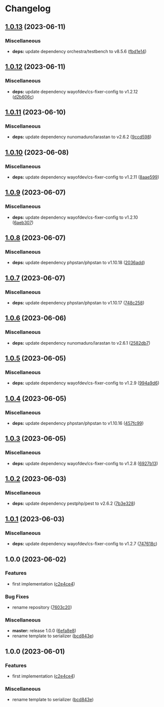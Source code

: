# Changelog

## [1.0.13](https://github.com/wayofdev/laravel-jms-serializer/compare/v1.0.12...v1.0.13) (2023-06-11)


### Miscellaneous

* **deps:** update dependency orchestra/testbench to v8.5.6 ([fbd1e14](https://github.com/wayofdev/laravel-jms-serializer/commit/fbd1e14a87b6ea3b947da660e2cf0b7f923af956))

## [1.0.12](https://github.com/wayofdev/laravel-jms-serializer/compare/v1.0.11...v1.0.12) (2023-06-11)


### Miscellaneous

* **deps:** update dependency wayofdev/cs-fixer-config to v1.2.12 ([d2b606c](https://github.com/wayofdev/laravel-jms-serializer/commit/d2b606c21fe021e282f4f31034154da384d37f60))

## [1.0.11](https://github.com/wayofdev/laravel-jms-serializer/compare/v1.0.10...v1.0.11) (2023-06-10)


### Miscellaneous

* **deps:** update dependency nunomaduro/larastan to v2.6.2 ([9ccd598](https://github.com/wayofdev/laravel-jms-serializer/commit/9ccd5988cba028141858902fad441ae8b0048c48))

## [1.0.10](https://github.com/wayofdev/laravel-jms-serializer/compare/v1.0.9...v1.0.10) (2023-06-08)


### Miscellaneous

* **deps:** update dependency wayofdev/cs-fixer-config to v1.2.11 ([8aae599](https://github.com/wayofdev/laravel-jms-serializer/commit/8aae599d593a2cbfb9c514003592a7a57f2af8b0))

## [1.0.9](https://github.com/wayofdev/laravel-jms-serializer/compare/v1.0.8...v1.0.9) (2023-06-07)


### Miscellaneous

* **deps:** update dependency wayofdev/cs-fixer-config to v1.2.10 ([6aeb307](https://github.com/wayofdev/laravel-jms-serializer/commit/6aeb307ee7a5ebe055e4df235758756b749b7388))

## [1.0.8](https://github.com/wayofdev/laravel-jms-serializer/compare/v1.0.7...v1.0.8) (2023-06-07)


### Miscellaneous

* **deps:** update dependency phpstan/phpstan to v1.10.18 ([2036add](https://github.com/wayofdev/laravel-jms-serializer/commit/2036addcd9bba352e9bf3d0da7a46c0caa42d02a))

## [1.0.7](https://github.com/wayofdev/laravel-jms-serializer/compare/v1.0.6...v1.0.7) (2023-06-07)


### Miscellaneous

* **deps:** update dependency phpstan/phpstan to v1.10.17 ([748c258](https://github.com/wayofdev/laravel-jms-serializer/commit/748c25821924261bb045e1d6ff76db82f09e2a5f))

## [1.0.6](https://github.com/wayofdev/laravel-jms-serializer/compare/v1.0.5...v1.0.6) (2023-06-06)


### Miscellaneous

* **deps:** update dependency nunomaduro/larastan to v2.6.1 ([2582db7](https://github.com/wayofdev/laravel-jms-serializer/commit/2582db7be3073fe0e3dc0e1a448f57c83520c251))

## [1.0.5](https://github.com/wayofdev/laravel-jms-serializer/compare/v1.0.4...v1.0.5) (2023-06-05)


### Miscellaneous

* **deps:** update dependency wayofdev/cs-fixer-config to v1.2.9 ([994a9d6](https://github.com/wayofdev/laravel-jms-serializer/commit/994a9d6e850b6f6a4b85962fa0b170f829498659))

## [1.0.4](https://github.com/wayofdev/laravel-jms-serializer/compare/v1.0.3...v1.0.4) (2023-06-05)


### Miscellaneous

* **deps:** update dependency phpstan/phpstan to v1.10.16 ([457fc99](https://github.com/wayofdev/laravel-jms-serializer/commit/457fc99285e670beea317817cdd670e421b87940))

## [1.0.3](https://github.com/wayofdev/laravel-jms-serializer/compare/v1.0.2...v1.0.3) (2023-06-05)


### Miscellaneous

* **deps:** update dependency wayofdev/cs-fixer-config to v1.2.8 ([6927b13](https://github.com/wayofdev/laravel-jms-serializer/commit/6927b13e219b9e7840bd85517c5b9616c2e37263))

## [1.0.2](https://github.com/wayofdev/laravel-jms-serializer/compare/v1.0.1...v1.0.2) (2023-06-03)


### Miscellaneous

* **deps:** update dependency pestphp/pest to v2.6.2 ([7b3e328](https://github.com/wayofdev/laravel-jms-serializer/commit/7b3e3281c7936c19f62a46185025f077cddd9196))

## [1.0.1](https://github.com/wayofdev/laravel-jms-serializer/compare/v1.0.0...v1.0.1) (2023-06-03)


### Miscellaneous

* **deps:** update dependency wayofdev/cs-fixer-config to v1.2.7 ([747618c](https://github.com/wayofdev/laravel-jms-serializer/commit/747618c3186576f44467f7627166f6cc055bc7cf))

## 1.0.0 (2023-06-02)


### Features

* first implementation ([c2e4ce4](https://github.com/wayofdev/laravel-jms-serializer/commit/c2e4ce434481cd307ef22bbed7d068a23f86d8ae))


### Bug Fixes

* rename repository ([7603c20](https://github.com/wayofdev/laravel-jms-serializer/commit/7603c2066ffe8386da6da487ca440ad2ccde01dc))


### Miscellaneous

* **master:** release 1.0.0 ([6efa8e8](https://github.com/wayofdev/laravel-jms-serializer/commit/6efa8e8758edad86c19db2b323cbb0696e91824d))
* rename template to serializer ([bcd843e](https://github.com/wayofdev/laravel-jms-serializer/commit/bcd843e6fed4b63e454f575f151d78b52cc03017))

## 1.0.0 (2023-06-01)


### Features

* first implementation ([c2e4ce4](https://github.com/wayofdev/laravel-jms-serializer/commit/c2e4ce434481cd307ef22bbed7d068a23f86d8ae))


### Miscellaneous

* rename template to serializer ([bcd843e](https://github.com/wayofdev/laravel-jms-serializer/commit/bcd843e6fed4b63e454f575f151d78b52cc03017))
